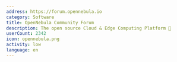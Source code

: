```yaml
---
address: https://forum.opennebula.io
category: Software
title: OpenNebula Community Forum
description: The open source Cloud & Edge Computing Platform 🚀
userCount: 2342
icon: opennebula.png
activity: low
language: en
---
```

